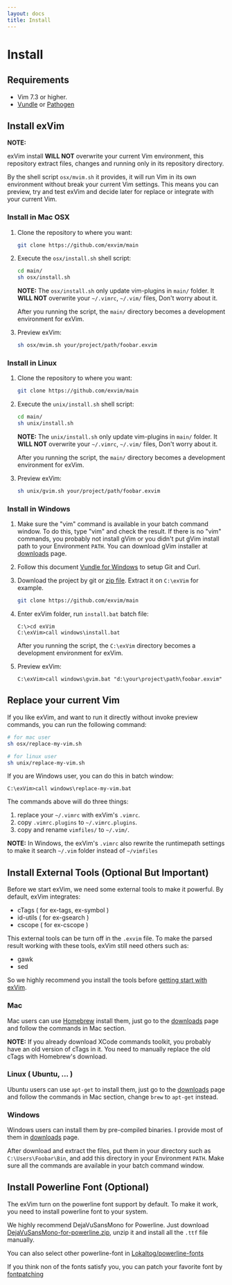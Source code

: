 ```yaml
---
layout: docs
title: Install
---
```


# Install

## Requirements

- Vim 7.3 or higher.
- [Vundle](https://github.com/gmarik/vundle) or [Pathogen](https://github.com/tpope/vim-pathogen)

## Install exVim

**NOTE:** 

exVim install **WILL NOT** overwrite your current Vim environment, this repository 
extract files, changes and running only in its repository directory. 

By the shell script `osx/mvim.sh` it provides, it will run Vim in its own environment 
without break your current Vim settings. This means you can preview, try and test exVim 
and decide later for replace or integrate with your current Vim. 

### Install in Mac OSX

1. Clone the repository to where you want: 

    ```bash
    git clone https://github.com/exvim/main
    ```

1. Execute the `osx/install.sh` shell script:

    ```bash
    cd main/
    sh osx/install.sh
    ```

    **NOTE:** The `osx/install.sh` only update vim-plugins in `main/` folder. 
    It **WILL NOT** overwrite your `~/.vimrc`, `~/.vim/` files, Don't worry about it.  

    After you running the script, the `main/` directory becomes a development environment
    for exVim. 
    
1. Preview exVim:

    ```bash
    sh osx/mvim.sh your/project/path/foobar.exvim 
    ```

### Install in Linux

1. Clone the repository to where you want: 

    ```bash
    git clone https://github.com/exvim/main
    ```

1. Execute the `unix/install.sh` shell script:

    ```bash
    cd main/
    sh unix/install.sh
    ```

    **NOTE:** The `unix/install.sh` only update vim-plugins in `main/` folder. 
    It **WILL NOT** overwrite your `~/.vimrc`, `~/.vim/` files, Don't worry about it.  

    After you running the script, the `main/` directory becomes a development environment
    for exVim. 
    
1. Preview exVim:

    ```bash
    sh unix/gvim.sh your/project/path/foobar.exvim 
    ```

### Install in Windows

1. Make sure the "vim" command is available in your batch command window. To do this, type "vim"
and check the result. If there is no "vim" commands, you probably not install gVim or you didn't 
put gVim install path to your Environment `PATH`. You can download gVim installer at 
[downloads]({{site.baseurl}}downloads) page. 

1. Follow this document [Vundle for Windows](https://github.com/gmarik/Vundle.vim/wiki/Vundle-for-Windows)
to setup Git and Curl.

1. Download the project by git or [zip file](https://github.com/exvim/main/archive/master.zip). 
Extract it on `C:\exVim` for example. 

    ```bash
    git clone https://github.com/exvim/main
    ```

1. Enter exVim folder, run `install.bat` batch file:

    ```
    C:\>cd exVim
    C:\exVim>call windows\install.bat
    ```

    After you running the script, the `C:\exVim` directory becomes a development environment for exVim. 

1. Preview exVim:

    ```
    C:\exVim>call windows\gvim.bat "d:\your\project\path\foobar.exvim"
    ```

## Replace your current Vim

If you like exVim, and want to run it directly without invoke preview commands, you can run the following
command:

```bash
# for mac user
sh osx/replace-my-vim.sh

# for linux user
sh unix/replace-my-vim.sh
```

If you are Windows user, you can do this in batch window: 

```
C:\exVim>call windows\replace-my-vim.bat
```

The commands above will do three things:

1. replace your `~/.vimrc` with exVim's `.vimrc`.
1. copy `.vimrc.plugins` to `~/.vimrc.plugins`.
1. copy and rename `vimfiles/` to `~/.vim/`.


**NOTE:** In Windows, the exVim's `.vimrc` also rewrite the runtimepath settings to make it search
`~/.vim` folder instead of `~/vimfiles`

## Install External Tools (Optional But Important)

Before we start exVim, we need some external tools to make it powerful. By default, exVim integrates:

- cTags ( for ex-tags, ex-symbol )
- id-utils ( for ex-gsearch )
- cscope ( for ex-cscope )

This external tools can be turn off in the `.exvim` file. To make the parsed result working with these
tools, exVim still need others such as:

- gawk
- sed

So we highly recommend you install the tools before [getting start with exVim]({{site.baseurl}}docs/getting-start). 

### Mac 

Mac users can use [Homebrew](http://brew.sh/) install them, just go to the [downloads]({{site.baseurl}}downloads) 
page and follow the commands in Mac section.

**NOTE:** If you already download XCode commands toolkit, you probably have an old version of cTags in it. 
You need to manually replace the old cTags with Homebrew's download.

### Linux ( Ubuntu, ... ) 

Ubuntu users can use `apt-get` to install them, just go to the [downloads]({{site.baseurl}}downloads) 
page and follow the commands in Mac section, change `brew` to `apt-get` instead.

### Windows

Windows users can install them by pre-compiled binaries. I provide most of them in [downloads]({{site.baseurl}}downloads)
page.

After download and extract the files, put them in your directory such as `C:\Users\Foobar\Bin`, and add 
this directory in your Environment `PATH`. Make sure all the commands are available in your 
batch command window.

## Install Powerline Font (Optional)

The exVim turn on the powerline font support by default. To make it work, you need to install 
powerline font to your system. 

We highly recommend DejaVuSansMono for Powerline. Just download [DejaVuSansMono-for-powerline.zip]({{site.baseurl}}downloads/DejaVuSansMono-for-powerline.zip),
unzip it and install all the `.ttf` file manually.

You can also select other powerline-font in [Lokaltog/powerline-fonts](https://github.com/Lokaltog/powerline-fonts)

If you think non of the fonts satisfy you, you can patch your favorite font by 
[fontpatching](https://powerline.readthedocs.org/en/latest/fontpatching.html) 
